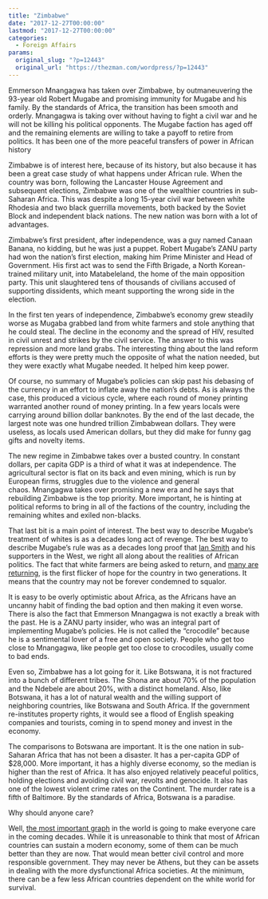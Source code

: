 ```yaml
---
title: "Zimbabwe"
date: "2017-12-27T00:00:00"
lastmod: "2017-12-27T00:00:00"
categories:
  - Foreign Affairs
params:
  original_slug: "?p=12443"
  original_url: "https://thezman.com/wordpress/?p=12443"
---
```


Emmerson Mnangagwa has taken over Zimbabwe, by outmaneuvering the
93-year old Robert Mugabe and promising immunity for Mugabe and his
family. By the standards of Africa, the transition has been smooth and
orderly. Mnangagwa is taking over without having to fight a civil war
and he will not be killing his political opponents. The Mugabe faction
has aged off and the remaining elements are willing to take a payoff to
retire from politics. It has been one of the more peaceful transfers of
power in African history

Zimbabwe is of interest here, because of its history, but also because
it has been a great case study of what happens under African rule. When
the country was born, following the Lancaster House Agreement and
subsequent elections, Zimbabwe was one of the wealthier countries in
sub-Saharan Africa. This was despite a long 15-year civil war between
white Rhodesia and two black guerrilla movements, both backed by the
Soviet Block and independent black nations. The new nation was born with
a lot of advantages.

Zimbabwe’s first president, after independence, was a guy named Canaan
Banana, no kidding, but he was just a puppet. Robert Mugabe’s ZANU party
had won the nation’s first election, making him Prime Minister and Head
of Government. His first act was to send the Fifth Brigade, a North
Korean-trained military unit, into Matabeleland, the home of the main
opposition party. This unit slaughtered tens of thousands of civilians
accused of supporting dissidents, which meant supporting the wrong side
in the election.

In the first ten years of independence, Zimbabwe’s economy grew steadily
worse as Mugaba grabbed land from white farmers and stole anything that
he could steal. The decline in the economy and the spread of HIV,
resulted in civil unrest and strikes by the civil service. The answer to
this was repression and more land grabs. The interesting thing about the
land reform efforts is they were pretty much the opposite of what the
nation needed, but they were exactly what Mugabe needed. It helped him
keep power.

Of course, no summary of Mugabe’s policies can skip past his debasing of
the currency in an effort to inflate away the nation’s debts. As is
always the case, this produced a vicious cycle, where each round of
money printing warranted another round of money printing. In a few years
locals were carrying around billion dollar banknotes. By the end of the
last decade, the largest note was one hundred trillion Zimbabwean
dollars. They were useless, as locals used American dollars, but they
did make for funny gag gifts and novelty items.

The new regime in Zimbabwe takes over a busted country. In constant
dollars, per capita GDP is a third of what it was at independence. The
agricultural sector is flat on its back and even mining, which is run by
European firms, struggles due to the violence and general
chaos. Mnangagwa takes over promising a new era and he says that
rebuilding Zimbabwe is the top priority. More important, he is hinting
at political reforms to bring in all of the factions of the country,
including the remaining whites and exiled non-blacks.

That last bit is a main point of interest. The best way to describe
Mugabe’s treatment of whites is as a decades long act of revenge. The
best way to describe Mugabe’s rule was as a decades long proof that [Ian
Smith](https://en.wikipedia.org/wiki/Ian_Smith) and his supporters in
the West, we right all along about the realities of African politics.
The fact that white farmers are being asked to return, and [many are
returning](http://www.enca.com/africa/in-pictures-white-zimbabwean-farmers-return-to-seized-land?),
is the first flicker of hope for the country in two generations. It
means that the country may not be forever condemned to squalor.

It is easy to be overly optimistic about Africa, as the Africans have an
uncanny habit of finding the bad option and then making it even worse.
There is also the fact that Emmerson Mnangagwa is not exactly a break
with the past. He is a ZANU party insider, who was an integral part of
implementing Mugabe’s policies. He is not called the “crocodile” because
he is a sentimental lover of a free and open society. People who get too
close to Mnangagwa, like people get too close to crocodiles, usually
come to bad ends.

Even so, Zimbabwe has a lot going for it. Like Botswana, it is not
fractured into a bunch of different tribes. The Shona are about 70% of
the population and the Ndebele are about 20%, with a distinct homeland.
Also, like Botswana, it has a lot of natural wealth and the willing
support of neighboring countries, like Botswana and South Africa. If the
government re-institutes property rights, it would see a flood of
English speaking companies and tourists, coming in to spend money and
invest in the economy.

The comparisons to Botswana are important. It is the one nation in
sub-Saharan Africa that has not been a disaster. It has a per-capita GDP
of $28,000. More important, it has a highly diverse economy, so the
median is higher than the rest of Africa. It has also enjoyed relatively
peaceful politics, holding elections and avoiding civil war, revolts and
genocide. It also has one of the lowest violent crime rates on the
Continent. The murder rate is a fifth of Baltimore. By the standards of
Africa, Botswana is a paradise.

Why should anyone care?

Well, [the most important
graph](http://www.unz.com/isteve/the-worlds-most-important-graph/) in
the world is going to make everyone care in the coming decades. While it
is unreasonable to think that most of African countries can sustain a
modern economy, some of them can be much better than they are now. That
would mean better civil control and more responsible government. They
may never be Athens, but they can be assets in dealing with the more
dysfunctional Africa societies. At the minimum, there can be a few less
African countries dependent on the white world for survival.
